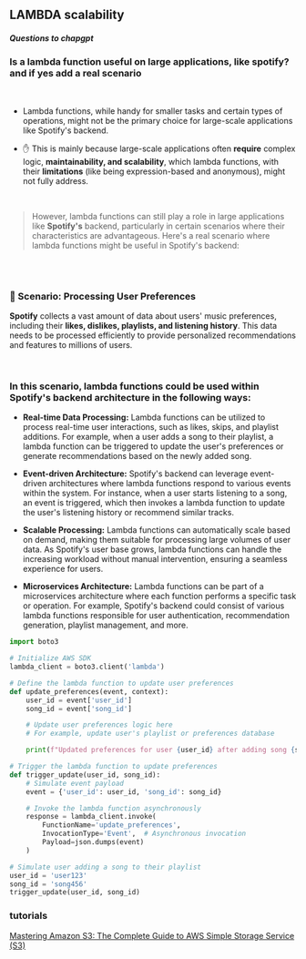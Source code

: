 ## LAMBDA scalability

##### Questions to chapgpt

### Is a lambda function useful on large applications, like spotify? and if yes add a real scenario

<br>

- Lambda functions, while handy for smaller tasks and certain types of operations, might not be the primary choice for large-scale applications like Spotify's backend.

- ✋ This is mainly because large-scale applications often **require** complex logic, **maintainability, and scalability**, which lambda functions, with their **limitations** (like being expression-based and anonymous), might not fully address.

<br>

> However, lambda functions can still play a role in large applications like **Spotify's** backend, particularly in certain scenarios where their characteristics are advantageous. Here's a real scenario where lambda functions might be useful in Spotify's backend:

<br>
<br>

### 🍭 Scenario: Processing User Preferences

**Spotify** collects a vast amount of data about users' music preferences, including their **likes, dislikes, playlists, and listening history**. This data needs to be processed efficiently to provide personalized recommendations and features to millions of users.

<br>

### In this scenario, lambda functions could be used within Spotify's backend architecture in the following ways:

- **Real-time Data Processing:** Lambda functions can be utilized to process real-time user interactions, such as likes, skips, and playlist additions. For example, when a user adds a song to their playlist, a lambda function can be triggered to update the user's preferences or generate recommendations based on the newly added song.

- **Event-driven Architecture:** Spotify's backend can leverage event-driven architectures where lambda functions respond to various events within the system. For instance, when a user starts listening to a song, an event is triggered, which then invokes a lambda function to update the user's listening history or recommend similar tracks.

- **Scalable Processing:** Lambda functions can automatically scale based on demand, making them suitable for processing large volumes of user data. As Spotify's user base grows, lambda functions can handle the increasing workload without manual intervention, ensuring a seamless experience for users.

- **Microservices Architecture:** Lambda functions can be part of a microservices architecture where each function performs a specific task or operation. For example, Spotify's backend could consist of various lambda functions responsible for user authentication, recommendation generation, playlist management, and more.

```python
import boto3

# Initialize AWS SDK
lambda_client = boto3.client('lambda')

# Define the lambda function to update user preferences
def update_preferences(event, context):
    user_id = event['user_id']
    song_id = event['song_id']

    # Update user preferences logic here
    # For example, update user's playlist or preferences database

    print(f"Updated preferences for user {user_id} after adding song {song_id}")

# Trigger the lambda function to update preferences
def trigger_update(user_id, song_id):
    # Simulate event payload
    event = {'user_id': user_id, 'song_id': song_id}

    # Invoke the lambda function asynchronously
    response = lambda_client.invoke(
        FunctionName='update_preferences',
        InvocationType='Event',  # Asynchronous invocation
        Payload=json.dumps(event)
    )

# Simulate user adding a song to their playlist
user_id = 'user123'
song_id = 'song456'
trigger_update(user_id, song_id)

```

### tutorials

[Mastering Amazon S3: The Complete Guide to AWS Simple Storage Service (S3)](https://www.youtube.com/watch?v=-7kIajo0zBA)

[]()
